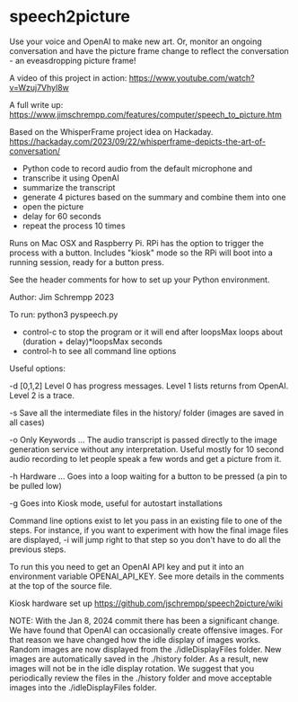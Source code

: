 # speech2picture
Use your voice and OpenAI to make new art. Or, monitor an ongoing conversation
and have the picture frame change to reflect the conversation - an
eveasdropping picture frame!

A video of this project in action: https://www.youtube.com/watch?v=Wzuj7Vhyl8w

A full write up: https://www.jimschrempp.com/features/computer/speech_to_picture.htm

Based on the WhisperFrame project idea on Hackaday.  
https://hackaday.com/2023/09/22/whisperframe-depicts-the-art-of-conversation/

- Python code to record audio from the default microphone and 
- transcribe it using OpenAI
- summarize the transcript 
- generate 4 pictures based on the summary and combine them into one
- open the picture
- delay for 60 seconds
- repeat the process 10 times

Runs on Mac OSX and Raspberry Pi. RPi has the option to trigger the process with a button. Includes
"kiosk" mode so the RPi will boot into a running session, ready for a button press.

See the header comments for how to set up your Python environment.

Author: Jim Schrempp 2023 

To run:  python3 pyspeech.py

- control-c to stop the program or it will end after loopsMax loops about (duration + delay)*loopsMax seconds
- control-h to see all command line options

Useful options:

-d [0,1,2] Level 0 has progress messages. Level 1 lists returns from OpenAI. Level 2 is a trace.

-s Save all the intermediate files in the history/ folder (images are saved in all cases)

-o Only Keywords ... The audio transcript is passed directly to the image generation service
   without any interpretation. Useful mostly for 10 second audio recording to let people speak
   a few words and get a picture from it. 

-h Hardware ... Goes into a loop waiting for a button to be pressed (a pin to be pulled low)

-g Goes into Kiosk mode, useful for autostart installations

Command line options exist to let you pass in an existing file to one of the steps. For instance, if you want to experiment with how the final image files are displayed, -i <filename> will jump right to that step so you don't have to do all the previous steps.

To run this you need to get an OpenAI API key and put it into an environment variable OPENAI_API_KEY. See more
details in the comments at the top of the source file.

Kiosk hardware set up
https://github.com/jschrempp/speech2picture/wiki

NOTE: With the Jan 8, 2024 commit there has been a significant change. We have found that OpenAI can 
occasionally create offensive images. For that reason we have changed how the idle display of images
works. Random images are now displayed from the ./idleDisplayFiles folder. New images are automatically
saved in the ./history folder. As a result, new images will not be in the idle display rotation. We 
suggest that you periodically review the files in the ./history folder and move acceptable images into
the ./idleDisplayFiles folder.
